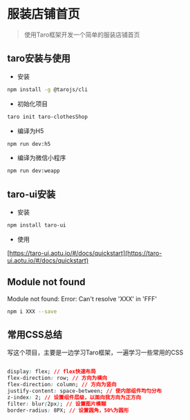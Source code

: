 # 服装店铺首页
> 使用Taro框架开发一个简单的服装店铺首页

## taro安装与使用

- 安装
```bash
npm install -g @tarojs/cli
```
- 初始化项目
```bash
taro init taro-clothesShop

```
- 编译为H5
```bash
npm run dev:h5
```
- 编译为微信小程序
```bash
npm run dev:weapp

```

## taro-ui安装
- 安装
```bash
npm install taro-ui

```
- 使用

[https://taro-ui.aotu.io/#/docs/quickstart](https://taro-ui.aotu.io/#/docs/quickstart)


## Module not found

Module not found: Error: Can't resolve 'XXX' in 'FFF'

```bash
npm i XXX --save
```


## 常用CSS总结
写这个项目，主要是一边学习Taro框架，一遍学习一些常用的CSS

```css

display: flex; // flex快速布局
flex-direction: row; // 方向为横向
flex-direction: column; // 方向为竖向
justify-content: space-between; // 使内部组件均匀分布
z-index: 2; // 设置组件层级，以面向我方向为正方向
filter: blur(2px); // 设置图片模糊
border-radius: 8PX; // 设置圆角，50%为圆形
```
